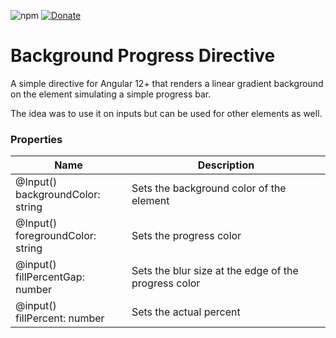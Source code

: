 ![npm](https://img.shields.io/npm/dw/@swingerman/background-progress?label=dwonloads&logo=npm&style=for-the-badge) [![Donate](https://img.shields.io/badge/Donate-PayPal-yellowgreen?style=for-the-badge&logo=paypal)](https://www.paypal.com/cgi-bin/webscr?cmd=_s-xclick&hosted_button_id=S6NC9BYVDDJMA&source=url)

# Background Progress Directive

A simple directive for Angular 12+ that renders a linear gradient background on the element simulating a simple progress bar.

The idea was to use it on inputs but can be used for other elements as well.

### Properties

| Name       | Description |
|------------|-------------|
| @Input() <br>backgroundColor: string | Sets the background color of the element             |
| @Input() <br>foregroundColor: string | Sets the progress color                              |
| @input() <br>fillPercentGap: number  | Sets the blur size at the edge of the progress color |
| @input() <br>fillPercent: number     | Sets the actual percent                              |






